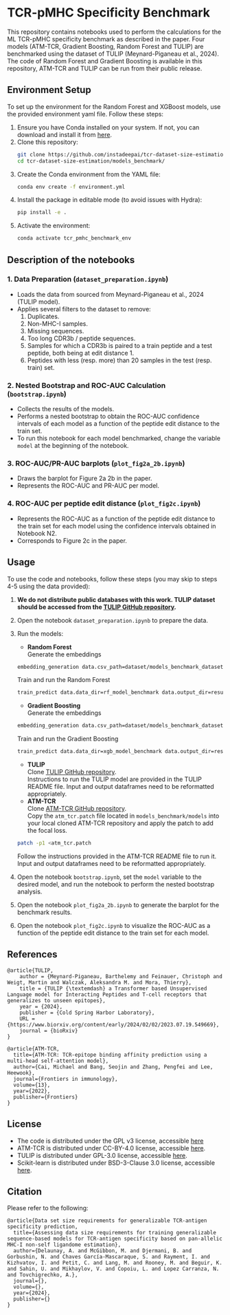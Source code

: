 # TCR-pMHC Specificity Benchmark

This repository contains notebooks used to perform the calculations for the ML TCR-pMHC specificity benchmark as described in the paper. Four models (ATM-TCR, Gradient Boosting, Random Forest and TULIP) are benchmarked using the dataset of TULIP (Meynard-Piganeau et al., 2024). The code of Random Forest and Gradient Boosting is available in this repository, ATM-TCR and TULIP can be run from their public release.



## Environment Setup

To set up the environment for the Random Forest and XGBoost models, use the provided environment yaml file. Follow these steps:

1. Ensure you have Conda installed on your system. If not, you can download and install it from [here](https://docs.conda.io/en/latest/miniconda.html).
2. Clone this repository:
    ```bash
    git clone https://github.com/instadeepai/tcr-dataset-size-estimation/
    cd tcr-dataset-size-estimation/models_benchmark/
    ```
3. Create the Conda environment from the YAML file:
    ```bash
    conda env create -f environment.yml
    ```
4. Install the package in editable mode (to avoid issues with Hydra):
    ```bash
    pip install -e .
    ```
5. Activate the environment:
    ```bash
    conda activate tcr_pmhc_benchmark_env
    ```


## Description of the notebooks

### 1. Data Preparation (`dataset_preparation.ipynb`)
- Loads the data from sourced from Meynard-Piganeau et al., 2024 (TULIP model).
- Applies several filters to the dataset to remove:
  1. Duplicates.
  2. Non-MHC-I samples.
  3. Missing sequences.
  4. Too long CDR3b / peptide sequences.
  5. Samples for which a CDR3b is paired to a train peptide and a test peptide, both being at edit distance 1.
  6. Peptides with less (resp. more) than 20 samples in the test (resp. train) set.

### 2. Nested Bootstrap and ROC-AUC Calculation (`bootstrap.ipynb`)
- Collects the results of the models.
- Performs a nested bootstrap to obtain the ROC-AUC confidence intervals of each model as a function of the peptide edit distance to the train set.
- To run this notebook for each model benchmarked, change the variable `model` at the beginning of the notebook.

### 3. ROC-AUC/PR-AUC barplots (`plot_fig2a_2b.ipynb`)
- Draws the barplot for Figure 2a 2b in the paper.
- Represents the ROC-AUC and PR-AUC per model.

### 4. ROC-AUC per peptide edit distance (`plot_fig2c.ipynb`)
- Represents the ROC-AUC as a function of the peptide edit distance to the train set for each model using the confidence intervals obtained in Notebook N2.
- Corresponds to Figure 2c in the paper.

## Usage

To use the code and notebooks, follow these steps (you may skip to steps 4-5 using the data provided):
1. **We do not distribute public databases with this work. TULIP dataset should be accessed from the [TULIP GitHub repository](https://github.com/barthelemymp/TULIP-TCR/blob/main/data/).**
2. Open the notebook `dataset_preparation.ipynb` to prepare the data.
3. Run the models:  
    - **Random Forest**  
      Generate the embeddings  
    ```bash
    embedding_generation data.csv_path=dataset/models_benchmark_dataset.csv data.data_dir=rf_model_benchmark
    ```
      Train and run the Random Forest  
    ```bash
    train_predict data.data_dir=rf_model_benchmark data.output_dir=results_model model=rf
    ```
   - **Gradient Boosting**  
    Generate the embeddings  
    ```bash
    embedding_generation data.csv_path=dataset/models_benchmark_dataset.csv data.data_dir=xgb_model_benchmark
    ```
      Train and run the Gradient Boosting  
    ```bash
    train_predict data.data_dir=xgb_model_benchmark data.output_dir=results_model model=xgb
    ```
	- **TULIP**  
  Clone [TULIP GitHub repository](https://github.com/barthelemymp/TULIP-TCR/).  
  Instructions to run the TULIP model are provided in the TULIP README file. Input and output dataframes need to be reformatted appropriately.
	- **ATM-TCR**  
  Clone [ATM-TCR GitHub repository](https://github.com/Lee-CBG/ATM-TCR).  
  Copy the `atm_tcr.patch` file located in `models_benchmark/models` into your local cloned ATM-TCR repository and apply the patch to add the focal loss.
    ```bash
    patch -p1 <atm_tcr.patch
    ```
      Follow the instructions provided in the ATM-TCR README file to run it.  Input and output dataframes need to be reformatted appropriately.

4. Open the notebook `bootstrap.ipynb`, set the `model` variable to the desired model, and run the notebook to perform the nested bootstrap analysis.
5. Open the notebook `plot_fig2a_2b.ipynb` to generate the barplot for the benchmark results.
6. Open the notebook `plot_fig2c.ipynb` to visualize the ROC-AUC as a function of the peptide edit distance to the train set for each model.


## References
```
@article{TULIP,
	author = {Meynard-Piganeau, Barthelemy and Feinauer, Christoph and Weigt, Martin and Walczak, Aleksandra M. and Mora, Thierry},
	title = {TULIP {\textemdash} a Transformer based Unsupervised Language model for Interacting Peptides and T-cell receptors that generalizes to unseen epitopes},
	year = {2024},
	publisher = {Cold Spring Harbor Laboratory},
	URL = {https://www.biorxiv.org/content/early/2024/02/02/2023.07.19.549669},
	journal = {bioRxiv}
}
```
```
@article{ATM-TCR,
  title={ATM-TCR: TCR-epitope binding affinity prediction using a multi-head self-attention model},
  author={Cai, Michael and Bang, Seojin and Zhang, Pengfei and Lee, Heewook},
  journal={Frontiers in immunology},
  volume={13},
  year={2022},
  publisher={Frontiers}
}
```
## License
- The code is distributed under the GPL v3 license, accessible [here](LICENSE)  
- ATM-TCR is distributed under CC-BY-4.0 license, accessible [here](https://github.com/Lee-CBG/ATM-TCR?tab=CC-BY-4.0-1-ov-file).  
- TULIP is distributed under GPL-3.0 license, accessible [here](https://github.com/barthelemymp/TULIP-TCR?tab=GPL-3.0-1-ov-file).  
- Scikit-learn is distributed under BSD-3-Clause 3.0 license, accessible [here](https://github.com/scikit-learn/scikit-learn?tab=BSD-3-Clause-1-ov-file).  

## Citation
Please refer to the following:

```
@article{Data set size requirements for generalizable TCR-antigen specificity prediction,
  title={Assessing data size requirements for training generalizable sequence-based models for TCR-antigen specificity based on pan-allelic MHC-I non-self ligandome estimation},
  author={Delaunay, A. and McGibbon, M. and Djermani, B. and Gorbushin, N. and Chaves García-Mascaraque, S. and Rayment, I. and Kizhvatov, I. and Petit, C. and Lang, M. and Rooney, M. and Beguir, K. and Sahin, U. and Mikhaylov, V. and Copoiu, L. and Lopez Carranza, N. and Tovchigrechko, A.},
  journal={},
  volume={},
  year={2024},
  publisher={}
}
```

